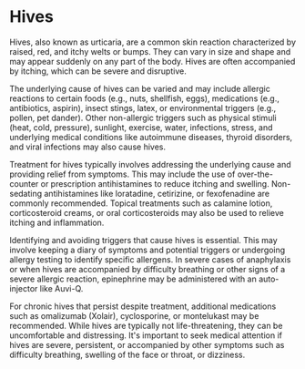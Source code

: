 # Hives

Hives, also known as urticaria, are a common skin reaction characterized by raised, red, and itchy welts or bumps. They can vary in size and shape and may appear suddenly on any part of the body. Hives are often accompanied by itching, which can be severe and disruptive.

The underlying cause of hives can be varied and may include allergic reactions to certain foods (e.g., nuts, shellfish, eggs), medications (e.g., antibiotics, aspirin), insect stings, latex, or environmental triggers (e.g., pollen, pet dander). Other non-allergic triggers such as physical stimuli (heat, cold, pressure), sunlight, exercise, water, infections, stress, and underlying medical conditions like autoimmune diseases, thyroid disorders, and viral infections may also cause hives.

Treatment for hives typically involves addressing the underlying cause and providing relief from symptoms. This may include the use of over-the-counter or prescription antihistamines to reduce itching and swelling. Non-sedating antihistamines like loratadine, cetirizine, or fexofenadine are commonly recommended. Topical treatments such as calamine lotion, corticosteroid creams, or oral corticosteroids may also be used to relieve itching and inflammation.

Identifying and avoiding triggers that cause hives is essential. This may involve keeping a diary of symptoms and potential triggers or undergoing allergy testing to identify specific allergens. In severe cases of anaphylaxis or when hives are accompanied by difficulty breathing or other signs of a severe allergic reaction, epinephrine may be administered with an auto-injector like Auvi-Q.

For chronic hives that persist despite treatment, additional medications such as omalizumab (Xolair), cyclosporine, or montelukast may be recommended. While hives are typically not life-threatening, they can be uncomfortable and distressing. It's important to seek medical attention if hives are severe, persistent, or accompanied by other symptoms such as difficulty breathing, swelling of the face or throat, or dizziness.
